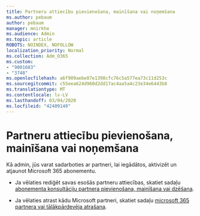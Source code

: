 ```yaml
---
title: Partneru attiecību pievienošana, mainīšana vai noņemšana
ms.author: pebaum
author: pebaum
manager: mnirkhe
ms.audience: Admin
ms.topic: article
ROBOTS: NOINDEX, NOFOLLOW
localization_priority: Normal
ms.collection: Adm_O365
ms.custom:
- "9001683"
- "3748"
ms.openlocfilehash: a6f909aebe87e1398cfc76c5a577ea73c11d253c
ms.sourcegitcommit: c55eea624d960d2dd17ac4aa5a4c23e34e6443b8
ms.translationtype: MT
ms.contentlocale: lv-LV
ms.lasthandoff: 03/04/2020
ms.locfileid: "42409140"
---
```

# <a name="add-change-or-remove-a-partner-relationship"></a>Partneru attiecību pievienošana, mainīšana vai noņemšana

Kā admin, jūs varat sadarboties ar partneri, lai iegādātos, aktivizēt un atjaunot Microsoft 365 abonementu. 

- Ja vēlaties rediģēt savas esošās partneru attiecības, skatiet sadaļu [abonementa konsultāciju partnera pievienošana, mainīšana vai dzēšana](https://docs.microsoft.com/microsoft-365/admin/misc/add-partner?view=o365-worldwide). 

- Ja vēlaties atrast kādu Microsoft partneri, skatiet sadaļu [microsoft 365 partnera vai tālākpārdevēja atrašana](https://docs.microsoft.com/microsoft-365/admin/manage/find-your-partner-or-reseller?view=o365-worldwide). 
